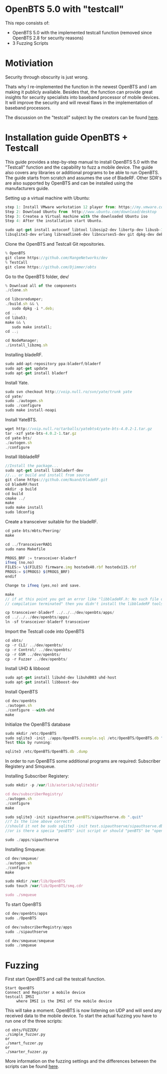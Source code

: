 # OpenBTS 5.0 with "testcall"

This repo consists of:

 * OpenBTS 5.0 with the implemented testcall function (removed since OpenBTS 2.8 for security reasons)
 * 3 Fuzzing Scripts


# Motiviation
Security through obscurity is just wrong. 

Thats why I re-implemented the function in the newest OpenBTS and I am making it publicly available. Besides that, the function can provide great insights for security specialists into baseband processor of mobile devices. It will improve the security and will reveal flaws in the implementation of baseband processors. 

The discussion on the "testcall" subject by the creators can be found [here](http://sourceforge.net/p/openbts/mailman/openbts-discuss/thread/026f01ce30e8%24bf12f680%243d38e380%24%40schmid.xxx/#msg30679550).


# Installation guide OpenBTS + Testcall
This guide provides a step-by-step manual to install OpenBTS 5.0 with the "Testcall"  function and the capability to fuzz a mobile device. The guide also covers any libraries or additional programs to be able to run OpenBTS. The guide starts from scratch and assumes the use of BladeRF. Other SDR's are also supported by OpenBTS and can be installed using the manufacturers guide.

Setting up a virtual machine with Ubuntu:
```javascript
step 1: Install VMware workstation 12 player from: https://my.vmware.com/web/vmware/free#desktop_end_user_computing/vmware_workstation_player/12_0
Step 2: Download Ubuntu from  http://www.ubuntu.com/download/desktop
Step 3: Createa a Virtual machine with the downloaded Ubuntu iso
Step 4: After the installation start Ubuntu.
````

```javascript
sudo apt-get install autoconf libtool libosip2-dev libortp-dev libusb-1.0-0-dev g++ sqlite3 
libsqlite3-dev erlang libreadline6-dev libncurses5-dev git dpkg-dev debhelper libssl-dev cmake
````


Clone the OpenBTS and Testcall Git repositories.
```javascript
% OpenBTS
git clone https://github.com/RangeNetworks/dev
% TestCall
git clone https://github.com/Djimmer/obts
````


Go to the OpenBTS folder, dev/
```javascript
% Download all of the components
./clone.sh

cd libcoredumper;
./build.sh && \
   sudo dpkg -i *.deb;
cd ..
cd liba53;
make && \
   sudo make install;
cd ..;

cd NodeManager;
./install_libzmq.sh 
````

Installing bladeRF.
```javascript
sudo add-apt-repository ppa:bladerf/bladerf
sudo apt-get update
sudo apt-get install bladerf
````

Install Yate.
```javascript
sudo svn checkout http://voip.null.ro/svn/yate/trunk yate
cd yate/
sudo ./autogen.sh
sudo ./configure
sudo make install-noapi
````

Install YateBTS.
```javascript
wget http://voip.null.ro/tarballs/yatebts4/yate-bts-4.0.2-1.tar.gz
tar -xzf yate-bts-4.0.2-1.tar.gz
cd yate-bts/
./autogen.sh
./configure
````
Install libbladeRF
```javascript
//Install the package...
sudo apt-get install libbladerf-dev
//... or build and install from source
git clone https://github.com/Nuand/bladeRF.git
cd bladeRF/host
mkdir -p build
cd build
cmake ../
make
sudo make install
sudo ldconfig
````

Create a transceiver suitable for the bladeRF.
```javascript
cd yate-bts/mbts/Peering/
make

cd ../TransceiverRAD1
sudo nano Makefile

PROGS_BRF := transceiver-bladerf
ifneq (no,no)
FILES:= \$(FILES) firmware.img hostedx40.rbf hostedx115.rbf
PROGS:= $(PROGS) $(PROGS_BRF)
endif

Change to ifneq (yes,no) and save.

make
// if at this point you get an error like "libbladeRF.h: No such file or directory 
// compilation terminated" then you didn't install the libbladeRF tools

cp transceiver-bladerf ../../../dev/openbts/apps/
cd ../../../dev/openbts/apps/
ln -sf transceiver-bladerf transceiver

````

Import the Testcall code into OpenBTS
```javascript
cd obts/
cp -r CLI/ ../dev/openbts/
cp -r Control/ ../dev/openbts/
cp -r GSM ../dev/openbts/
cp -r Fuzzer ../dev/openbts/
````

Install UHD & libboost
```javascript
sudo apt-get install libuhd-dev libuhd003 uhd-host
sudo apt-get install libboost-dev
````

Install OpenBTS
```javascript
cd dev/openbts
./autogen.sh
./configure --with-uhd
make
````

Initialize the OpenBTS database
```javascript
sudo mkdir /etc/OpenBTS
sudo sqlite3 -init ./apps/OpenBTS.example.sql /etc/OpenBTS/OpenBTS.db ".quit"
Test this by running:

sqlite3 /etc/OpenBTS/OpenBTS.db .dump
````

In order to run OpenBTS some additional programs are required: Subscriber Registery and Smqueue.

Installing Subscriber Registery:
```javascript
sudo mkdir -p /var/lib/asterisk/sqlite3dir

cd dev/subscriberRegistry/
./autogen.sh
./configure
make

sudo sqlite3 -init sipauthserve.penBTS/sipauthserve.db ".quit"
//? Is the line above correct?
//should it not be sudo sqlite3 -init test.sipauthserve/sipauthserve.db.init ".quit"
//or is there a specia "penBTS" init script or should "penBTS" be "openBTS"?

sudo ./apps/sipauthserve
````

Installing Smqueue:
```javascript
cd dev/smqueue/
./autogen.sh
./configure
make

sudo mkdir /var/lib/OpenBTS
sudo touch /var/lib/OpenBTS/smq.cdr

sudo ./smqueue
````

To start OpenBTS
```javascript
cd dev/openbts/apps
sudo ./OpenBTS

cd dev/subscriberRegistry/apps
sudo ./sipauthserve

cd dev/smqueue/smqueue
sudo ./smqueue
````
# Fuzzing
First start OpenBTS and call the testcall function.
````
Start OpenBTS
Connect and Register a mobile device
testcall IMSI 
     where IMSI is the IMSI of the mobile device
````

This will take a moment. OpenBTS is now listening on UDP and will send any received data to the mobile device.
To start the actual fuzzing you have to run one of the three scripts:
````
cd obts/FUZZER/
./simple_fuzzer.py
or
./smart_fuzzer.py
or
./smarter_fuzzer.py
````

More information on the fuzzing settings and the differences between the scripts can be found [here](www.google.com).

